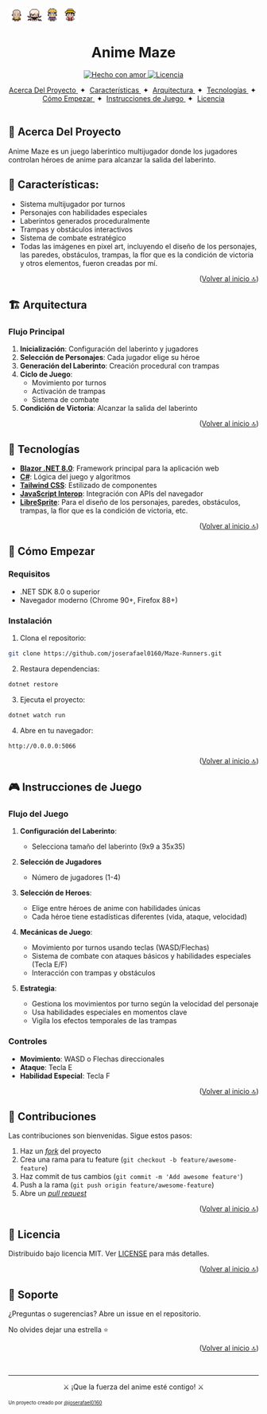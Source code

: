<a id="top"></a>

<div>
  <img src="docs/Saitama.png">
  <img src="docs/Kaneki.png">
  <img src="docs/Naruto.png">
  <img src="docs/Luffy.png">
  <h1 align="center">Anime Maze</h1>
</div>

<p align="center">
  <a href="#">
    <img src="https://img.shields.io/badge/made%20with-love-E760A4.svg" alt="Hecho con amor">
  </a>
  <a href="https://opensource.org/licenses/MIT" target="_blank">
    <img src="https://img.shields.io/badge/license-MIT-green.svg" alt="Licencia">
  </a>
</p>

<div align="center">
  <a href="#-acerca-del-proyecto" target="_blank">
    Acerca Del Proyecto
  </a>
  <span>&nbsp;✦&nbsp;</span>
      <a href="#-características" target="_blank">
          Características
      </a>
  <span>&nbsp;✦&nbsp;</span>
    <a href="#-arquitectura" target="_blank">
      Arquitectura
    </a>
  <span>&nbsp;✦&nbsp;</span>
    <a href="#-tecnologías" target="_blank">
      Tecnologías
    </a>
  <span>&nbsp;✦&nbsp;</span>
    <a href="#-cómo-empezar" target="_blank">
      Cómo Empezar
    </a>
  <span>&nbsp;✦&nbsp;</span>
    <a href="#-instrucciones-de-juego" target="_blank">
      Instrucciones de Juego
    </a>
  <span>&nbsp;✦&nbsp;</span>
    <a href="#-licencia" target="_blank">
      Licencia
    </a>
</div>
<br>

## 📜 Acerca Del Proyecto
Anime Maze es un juego laberíntico multijugador donde los jugadores controlan héroes de anime para alcanzar la salida del laberinto. 

## 💬 Características:
- Sistema multijugador por turnos
- Personajes con habilidades especiales
- Laberintos generados proceduralmente
- Trampas y obstáculos interactivos
- Sistema de combate estratégico
- Todas las imágenes en pixel art, incluyendo el diseño de los personajes, las paredes, obstáculos, trampas, la flor que es la condición de victoria y otros elementos, fueron creadas por mí.

<p align="right">(<a href="#top" >Volver al inicio 🔝</a>)</p>

## 🏗️ Arquitectura

### Flujo Principal
1. **Inicialización**: Configuración del laberinto y jugadores
2. **Selección de Personajes**: Cada jugador elige su héroe
3. **Generación del Laberinto**: Creación procedural con trampas
4. **Ciclo de Juego**: 
   - Movimiento por turnos
   - Activación de trampas
   - Sistema de combate
5. **Condición de Victoria**: Alcanzar la salida del laberinto

<p align="right">(<a href="#top">Volver al inicio 🔝</a>)</p>

## 🧰 Tecnologías
- [**Blazor .NET 8.0**](https://learn.microsoft.com/es-es/aspnet/core/release-notes/aspnetcore-8.0?view=aspnetcore-9.0): Framework principal para la aplicación web
- [**C#**](https://dotnet.microsoft.com/es-es/languages/csharp): Lógica del juego y algoritmos
- [**Tailwind CSS**](https://tailwindcss.com/): Estilizado de componentes
- [**JavaScript Interop**](https://learn.microsoft.com/en-us/aspnet/core/blazor/javascript-interoperability/?view=aspnetcore-9.0): Integración con APIs del navegador
- [**LibreSprite**](https://libresprite.github.io/#!/):
Para el diseño de los personajes, paredes, obstáculos, trampas, la flor que es la condición de victoria, etc.
<p align="right">(<a href="#top">Volver al inicio 🔝</a>)</p>

## 🚀 Cómo Empezar

### Requisitos
- .NET SDK 8.0 o superior
- Navegador moderno (Chrome 90+, Firefox 88+)

### Instalación
1. Clona el repositorio:
```bash
git clone https://github.com/joserafael0160/Maze-Runners.git
```

2. Restaura dependencias:
```bash
dotnet restore
```

3. Ejecuta el proyecto:
```bash
dotnet watch run
```

4. Abre en tu navegador:
```
http://0.0.0.0:5066
```

<p align="right">(<a href="#top">Volver al inicio 🔝</a>)</p>

## 🎮 Instrucciones de Juego

### Flujo del Juego
1. **Configuración del Laberinto**:
   - Selecciona tamaño del laberinto (9x9 a 35x35)

2. **Selección de Jugadores**
   - Número de jugadores (1-4)
  
3. **Selección de Heroes**:
   - Elige entre héroes de anime con habilidades únicas
   - Cada héroe tiene estadísticas diferentes (vida, ataque, velocidad)

4. **Mecánicas de Juego**:
   - Movimiento por turnos usando teclas (WASD/Flechas)
   - Sistema de combate con ataques básicos y habilidades especiales (Tecla E/F)
   - Interacción con trampas y obstáculos

5. **Estrategia**:
   - Gestiona los movimientos por turno según la velocidad del personaje
   - Usa habilidades especiales en momentos clave
   - Vigila los efectos temporales de las trampas

### Controles
- **Movimiento**: WASD o Flechas direccionales
- **Ataque**: Tecla E
- **Habilidad Especial**: Tecla F

<p align="right">(<a href="#top">Volver al inicio 🔝</a>)</p>

## 🤝 Contribuciones
Las contribuciones son bienvenidas. Sigue estos pasos:
1. Haz un [_fork_](https://github.com/joserafael0160/Maze-Runners/fork) del proyecto
2. Crea una rama para tu feature (`git checkout -b feature/awesome-feature`)
3. Haz commit de tus cambios (`git commit -m 'Add awesome feature'`)
4. Push a la rama (`git push origin feature/awesome-feature`)
5. Abre un [_pull request_](https://github.com/joserafael0160/Maze-Runners/pulls)

<p align="right">(<a href="#top">Volver al inicio 🔝</a>)</p>

## 🔑 Licencia
Distribuido bajo licencia MIT. Ver [LICENSE](https://github.com/joserafael0160/Maze-Runners/blob/main/LICENSE) para más detalles.

<p align="right">(<a href="#top">Volver al inicio 🔝</a>)</p>

## 🙏 Soporte
¿Preguntas o sugerencias? Abre un issue en el repositorio.

No olvides dejar una estrella ⭐️

<p align="right">(<a href="#top">Volver al inicio 🔝</a>)</p>

<br>
<hr>
<p align="center">⚔️ ¡Que la fuerza del anime esté contigo! ⚔️</p>
<sub><sup>Un proyecto creado por <a href="https://github.com/joserafael0160">@joserafael0160</a></sup></sub>